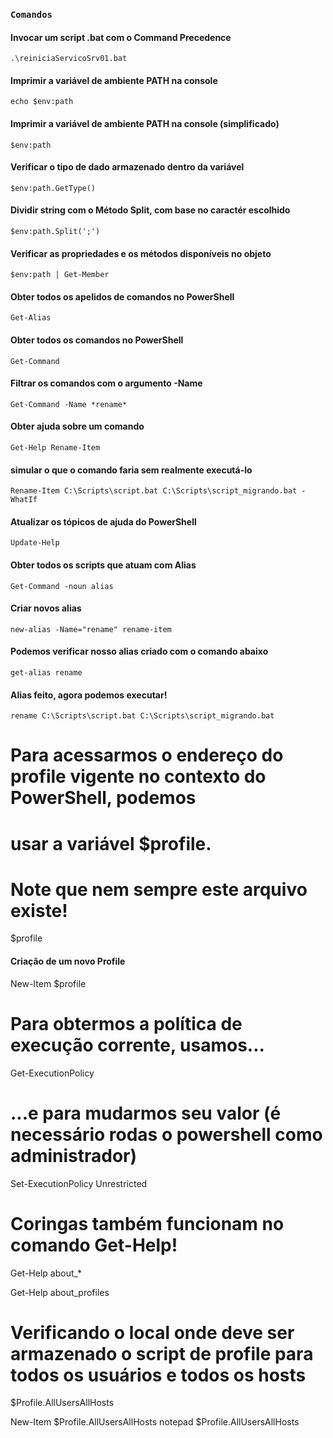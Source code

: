 ### `Comandos`

#### Invocar um script .bat com o Command Precedence
```
.\reiniciaServicoSrv01.bat
```

#### Imprimir a variável de ambiente PATH na console
```
echo $env:path
```

#### Imprimir a variável de ambiente PATH na console (simplificado)
```
$env:path
```

#### Verificar o tipo de dado armazenado dentro da variável 
```
$env:path.GetType()
```

#### Dividir string com o Método Split, com base no caractér escolhido
```
$env:path.Split(';')
```

#### Verificar as propriedades e os métodos disponíveis no objeto
```
$env:path | Get-Member
```

#### Obter todos os apelidos de comandos no PowerShell
```
Get-Alias
```

#### Obter todos os comandos no PowerShell
```
Get-Command
```

#### Filtrar os comandos com o argumento -Name 
```
Get-Command -Name *rename*
```

#### Obter ajuda sobre um comando
```
Get-Help Rename-Item
```

#### simular o que o comando faria sem realmente executá-lo 
```
Rename-Item C:\Scripts\script.bat C:\Scripts\script_migrando.bat -WhatIf
```
#### Atualizar os tópicos de ajuda do PowerShell
```
Update-Help
```

#### Obter todos os scripts que atuam com Alias
```
Get-Command -noun alias
```

#### Criar novos alias
```
new-alias -Name="rename" rename-item
```

#### Podemos verificar nosso alias criado com o comando abaixo
```
get-alias rename
```
#### Alias feito, agora podemos executar!
```
rename C:\Scripts\script.bat C:\Scripts\script_migrando.bat 
```

# Para acessarmos o endereço do profile vigente no contexto do PowerShell, podemos
# usar a variável $profile.
# Note que nem sempre este arquivo existe!
$profile

#### Criação de um novo Profile
New-Item $profile

# Para obtermos a política de execução corrente, usamos...
Get-ExecutionPolicy

# ...e para mudarmos seu valor (é necessário rodas o powershell como administrador)
Set-ExecutionPolicy Unrestricted

# Coringas também funcionam no comando Get-Help!
Get-Help about_*

Get-Help about_profiles

# Verificando o local onde deve ser armazenado o script de profile para todos os usuários e todos os hosts
$Profile.AllUsersAllHosts

New-Item $Profile.AllUsersAllHosts
notepad $Profile.AllUsersAllHosts







